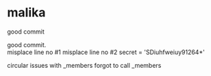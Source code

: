 # malika


good commit

good commit.      
misplace line no #1
misplace line no #2
secret = 'SDiuhfweiuy91264*'


circular issues with _members
forgot to call _members
